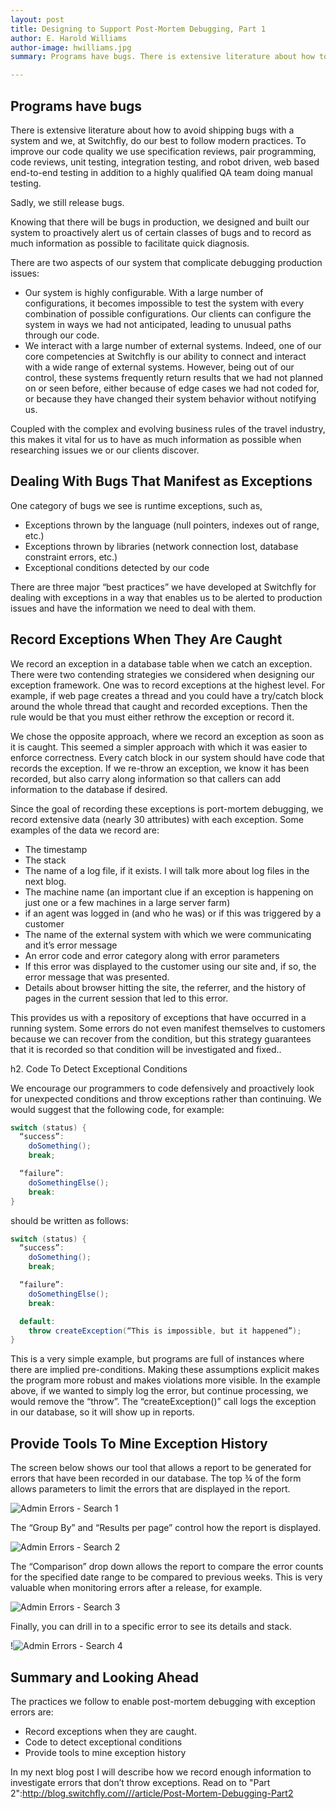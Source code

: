 ```yaml
---
layout: post
title: Designing to Support Post-Mortem Debugging, Part 1
author: E. Harold Williams
author-image: hwilliams.jpg
summary: Programs have bugs. There is extensive literature about how to avoid shipping bugs with a system and we, at Switchfly, do our best to follow modern practices. To improve our code quality we use specification reviews, pair programming, code reviews, unit testing, integration testing, and robot driven, web based end-to-end testing in addition to a highly qualified QA team doing manual testing.

---
```


## Programs have bugs

There is extensive literature about how to avoid shipping bugs with a system and we, at Switchfly, do our best to follow modern practices. To improve our code quality we use specification reviews, pair programming, code reviews, unit testing, integration testing, and robot driven, web based end-to-end testing in addition to a highly qualified QA team doing manual testing.

Sadly, we still release bugs.

Knowing that there will be bugs in production, we designed and built our system to proactively alert us of certain classes of bugs and to record as much information as possible to facilitate quick diagnosis.

There are two aspects of our system that complicate debugging production issues:

* Our system is highly configurable. With a large number of configurations, it becomes impossible to test the system with every combination of possible configurations. Our clients can configure the system in ways we had not anticipated, leading to unusual paths through our code.
* We interact with a large number of external systems. Indeed, one of our core competencies at Switchfly is our ability to connect and interact with a wide range of external systems. However, being out of our control, these systems frequently return results that we had not planned on or seen before, either because of edge cases we had not coded for, or because they have changed their system behavior without notifying us.

Coupled with the complex and evolving business rules of the travel industry, this makes it vital for us to have as much information as possible when researching issues we or our clients discover.

## Dealing With Bugs That Manifest as Exceptions

One category of bugs we see is runtime exceptions, such as,

* Exceptions thrown by the language (null pointers, indexes out of range, etc.)
* Exceptions thrown by libraries (network connection lost, database constraint errors, etc.)
* Exceptional conditions detected by our code

There are three major “best practices” we have developed at Switchfly for dealing with exceptions in a way that enables us to be alerted to production issues and have the information we need to deal with them.

## Record Exceptions When They Are Caught

We record an exception in a database table when we catch an exception. There were two contending strategies we considered when designing our exception framework. One was to record exceptions at the highest level. For example, if web page creates a thread and you could have a try/catch block around the whole thread that caught and recorded exceptions. Then the rule would be that you must either rethrow the exception or record it. 

We chose the opposite approach, where we record an exception as soon as it is caught. This seemed a simpler approach with which it was easier to enforce correctness. Every catch block in our system should have code that records the exception. If we re-throw an exception, we know it has been recorded, but also carry along information so that callers can add information to the database if desired.

Since the goal of recording these exceptions is port-mortem debugging, we record extensive data (nearly 30 attributes) with each exception. Some examples of the data we record are:

* The timestamp
* The stack
* The name of a log file, if it exists. I will talk more about log files in the next blog.
* The machine name (an important clue if an exception is happening on just one or a few machines in a large server farm)
* if an agent was logged in (and who he was) or if this was triggered by a customer
* The name of the external system with which we were communicating and it’s error message
* An error code and error category along with error parameters
* If this error was displayed to the customer using our site and, if so, the error message that was presented.
* Details about browser hitting the site, the referrer, and the history of pages in the current session that led to this error.

This provides us with a repository of exceptions that have occurred in a running system. Some errors do not even manifest themselves to customers because we can recover from the condition, but this strategy guarantees that it is recorded so that condition will be investigated and fixed..

h2. Code To Detect Exceptional Conditions

We encourage our programmers to code defensively and proactively look for unexpected conditions and throw exceptions rather than continuing. We would suggest that the following code, for example:

```java
switch (status) {
  “success”:
    doSomething();
    break;

  “failure”:
    doSomethingElse();
    break:
}
```

should be written as follows:

```java
switch (status) {
  “success”:
    doSomething();
    break;

  “failure”:
    doSomethingElse();
    break:

  default:
    throw createException(“This is impossible, but it happened”);
}
```

This is a very simple example, but programs are full of instances where there are implied pre-conditions. Making these assumptions explicit makes the program more robust and makes violations more visible. In the example above, if we wanted to simply log the error, but continue processing, we would remove the “throw”. The “createException()” call logs the exception in our database, so it will show up in reports.

## Provide Tools To Mine Exception History

The screen below shows our tool that allows a report to be generated for errors that have been recorded in our database. The top ¾ of the form allows parameters to limit the errors that are displayed in the report.

![Admin Errors - Search 1](/images/admin-errors-search1.png)

The “Group By” and “Results per page” control how the report is displayed. 

![Admin Errors - Search 2](/images/admin-errors-search2.png)

The “Comparison” drop down allows the report to compare the error counts for the specified date range to be compared to previous weeks. This is very valuable when monitoring errors after a release, for example.

![Admin Errors - Search 3](/images/admin-errors-search3.png)

Finally, you can drill in to a specific error to see its details and stack.

!![Admin Errors - Search 4](/images/admin-errors-search4.png)

## Summary and Looking Ahead

The practices we follow to enable post-mortem debugging with exception errors are:

* Record exceptions when they are caught.
* Code to detect exceptional conditions
* Provide tools to mine exception history

In my next blog post I will describe how we record enough information to investigate errors that don’t throw exceptions. Read on to "Part 2":http://blog.switchfly.com///article/Post-Mortem-Debugging-Part2
